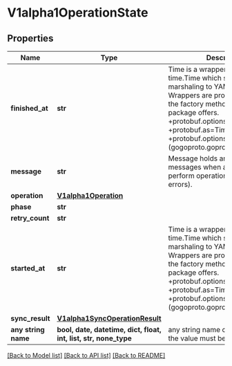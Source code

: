 # V1alpha1OperationState


## Properties
Name | Type | Description | Notes
------------ | ------------- | ------------- | -------------
**finished_at** | **str** | Time is a wrapper around time.Time which supports correct marshaling to YAML and JSON.  Wrappers are provided for many of the factory methods that the time package offers.  +protobuf.options.marshal&#x3D;false +protobuf.as&#x3D;Timestamp +protobuf.options.(gogoproto.goproto_stringer)&#x3D;false | [optional] 
**message** | **str** | Message holds any pertinent messages when attempting to perform operation (typically errors). | [optional] 
**operation** | [**V1alpha1Operation**](V1alpha1Operation.md) |  | [optional] 
**phase** | **str** |  | [optional] 
**retry_count** | **str** |  | [optional] 
**started_at** | **str** | Time is a wrapper around time.Time which supports correct marshaling to YAML and JSON.  Wrappers are provided for many of the factory methods that the time package offers.  +protobuf.options.marshal&#x3D;false +protobuf.as&#x3D;Timestamp +protobuf.options.(gogoproto.goproto_stringer)&#x3D;false | [optional] 
**sync_result** | [**V1alpha1SyncOperationResult**](V1alpha1SyncOperationResult.md) |  | [optional] 
**any string name** | **bool, date, datetime, dict, float, int, list, str, none_type** | any string name can be used but the value must be the correct type | [optional]

[[Back to Model list]](../README.md#documentation-for-models) [[Back to API list]](../README.md#documentation-for-api-endpoints) [[Back to README]](../README.md)


